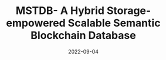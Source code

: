 ---
title: "MSTDB- A Hybrid Storage-empowered Scalable Semantic Blockchain Database"
authors:
- Enyuan Zhou
- Zicong Hong
- Yang Xiao
- Dongxiao Zhao
- Qingqi Pei
- Song Guo


date: "2022-09-04"
#doi: "10.1109/TWC.2022.3159779"

# Publication type.
# 1 = Conference paper; 2 = Journal article;
# 3 = Preprint Paper; 4 = Report; 5 = Book; 6 = Book section;
# 7 = Thesis; 8 = Patent
publication_types: ["2"]

# Publication name and optional abbreviated publication name.
publication: IEEE Transactions on Knowledge and Data Engineering (TKDE) (CCF-A)


# url_pdf: https://ieeexplore.ieee.org/document/9740503
# url_code: ''
# url_dataset: ''
# url_poster: ''
# url_project: ''
# url_slides: ''
# url_video: ''

---